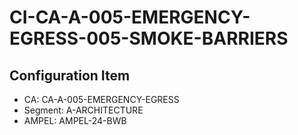 # CI-CA-A-005-EMERGENCY-EGRESS-005-SMOKE-BARRIERS

## Configuration Item
- CA: CA-A-005-EMERGENCY-EGRESS
- Segment: A-ARCHITECTURE
- AMPEL: AMPEL-24-BWB
